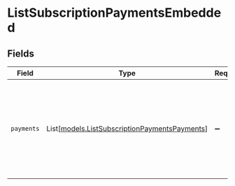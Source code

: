 # ListSubscriptionPaymentsEmbedded


## Fields

| Field                                                                                                                                        | Type                                                                                                                                         | Required                                                                                                                                     | Description                                                                                                                                  |
| -------------------------------------------------------------------------------------------------------------------------------------------- | -------------------------------------------------------------------------------------------------------------------------------------------- | -------------------------------------------------------------------------------------------------------------------------------------------- | -------------------------------------------------------------------------------------------------------------------------------------------- |
| `payments`                                                                                                                                   | List[[models.ListSubscriptionPaymentsPayments](../models/listsubscriptionpaymentspayments.md)]                                               | :heavy_minus_sign:                                                                                                                           | An array of payment objects. For a complete reference of the payment object, refer to the [Get payment endpoint](get-payment) documentation. |